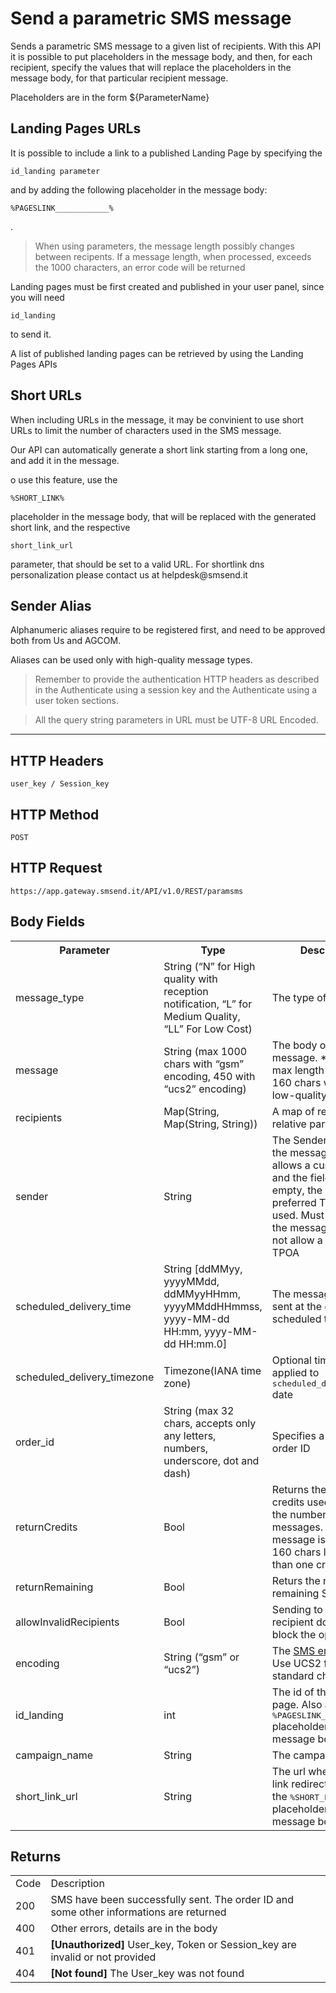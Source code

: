 <h1>Send a parametric SMS message</h1>
<p>Sends a parametric SMS message to a given list of recipients. With this API it is possible to put placeholders in the message body, and then, for each recipient, specify the values that will replace the placeholders in the message body, for that particular recipient message.</p>
<p>Placeholders are in the form ${ParameterName}</p>
<h2>Landing Pages URLs</h2>
<p>It is possible to include a link to a published Landing Page by specifying the <pre><code>id_landing parameter</code></pre> and by adding the following placeholder in the message body: <pre><code>%PAGESLINK____________%</code></pre>.</p>
<blockquote>When using parameters, the message length possibly changes between recipents. If a message length, when processed, exceeds the 1000 characters, an error code will be returned</blockquote>
<p>Landing pages must be first created and published in your user panel, since you will need <pre><code>id_landing</code></pre> to send it.</p>
<p>A list of published landing pages can be retrieved by using the Landing Pages APIs</p>
<h2>Short URLs</h2>
<p>When including URLs in the message, it may be convinient to use short URLs to limit the number of characters used in the SMS message.</p>
<p>Our API can automatically generate a short link starting from a long one, and add it in the message.</p>
<p>o use this feature, use the <pre><code>%SHORT_LINK%</code></pre> placeholder in the message body, that will be replaced with the generated short link, and the respective <pre><code>short_link_url</code></pre> parameter, that should be set to a valid URL. For shortlink dns personalization please contact us at helpdesk@smsend.it</p>
<h2>Sender Alias</h2>
<p>Alphanumeric aliases require to be registered first, and need to be approved both from Us and AGCOM.</p>
<p>Aliases can be used only with high-quality message types.</p>
<blockquote>Remember to provide the authentication HTTP headers as described in the Authenticate using a session key and the Authenticate using a user token sections.</blockquote>
<blockquote>All the query string parameters in URL must be UTF-8 URL Encoded.</blockquote>
<hr>
<h2>HTTP Headers</h2>
<pre><code>user_key / Session_key</code></pre>
<h2>HTTP Method</h2>
<pre><code>POST</code></pre>
<h2>HTTP Request</h2>
<pre><code>https://app.gateway.smsend.it/API/v1.0/REST/paramsms</code></pre>
<h2>Body Fields</h2>
<table>
							<tbody><tr>
							  <th>Parameter</th>
							  <th>Type</th>
							  <th>Description</th>
							  <th>Required</th>
							  <th>Default</th>
							</tr>
							<tr>
							<td>message_type</td>
							<td>String (“N” for High quality with reception notification, “L” for Medium Quality, “LL” For Low Cost)</td>
							<td>The type of SMS.</td>
							<td>Yes</td>
							<td>-</td>
							</tr>
							<tr>
							<td>message</td>
							<td>String (max 1000 chars with “gsm” encoding, 450 with “ucs2” encoding)</td>
							<td>The body of the message. *Message max length could be 160 chars when using low-quality SMSs</td>
							<td>Yes</td>
							<td>-</td>
							</tr>
							<tr>
							<td>recipients</td>
							<td>Map(String, Map(String, String))</td>
							<td>A map of recipents and relative parameters</td>
							<td>Yes</td>
							<td>-</td>
							</tr>
							<tr>
							<td>sender</td>
							<td>String</td>
							<td>The Sender name. If the message type allows a custom TPOA and the field is left empty, the user’s preferred TPOA is used. Must be empty if the message type does not allow a custom TPOA</td>
							<td>No</td>
							<td>“”</td>
							</tr>
							<tr>
							<td>scheduled_delivery_time</td>
							<td>String [ddMMyy, yyyyMMdd, ddMMyyHHmm, yyyyMMddHHmmss, yyyy-MM-dd HH:mm, yyyy-MM-dd HH:mm.0]</td>
							<td>The messages will be sent at the given scheduled time</td>
							<td>No</td>
							<td>null</td>
							</tr>
							<tr>
							<td>scheduled_delivery_timezone</td>
							<td>Timezone(IANA time zone)</td>
							<td>Optional timezone applied to <kbd class="pre">scheduled_delivery_time</kbd> date</td>
							<td>No</td>
							<td>-</td>
							</tr>
							<tr>
							<td>order_id</td>
							<td>String (max 32 chars, accepts only any letters, numbers, underscore, dot and dash)</td>
							<td>Specifies a custom order ID</td>
							<td>No</td>
							<td>Generated UUID</td>
							</tr>
							<tr>
							<td>returnCredits</td>
							<td>Bool</td>
							<td>Returns the number of credits used instead of the number of messages. i.e. when message is more than 160 chars long more than one credit is used</td>
							<td>No</td>
							<td>false</td>
							</tr>
							<tr>
							<td>returnRemaining</td>
							<td>Bool</td>
							<td>Returs the number of remaining SMSs</td>
							<td>No</td>
							<td>false</td>
							</tr>
							<tr>
							<td>allowInvalidRecipients</td>
							<td>Bool</td>
							<td>Sending to an invalid recipient does not block the operation</td>
							<td>No</td>
							<td>false</td>
							</tr>
							<tr>
							<td>encoding</td>
							<td>String (“gsm” or “ucs2”)</td>
							<td>The <a target="_blank" href="https://en.wikipedia.org/wiki/GSM_03.38">SMS encoding</a>. Use UCS2 for non standard character sets</td>
							<td>No</td>
							<td>“gsm”</td>
							</tr>
							<tr>
							<td>id_landing</td>
							<td>int</td>
							<td>The id of the <em>published</em> page. Also add the <kbd class="pre">%PAGESLINK____________%</kbd> placeholder in the message body</td>
							<td>No</td>
							<td>-</td>
							</tr>
							<tr>
							<td>campaign_name</td>
							<td>String</td>
							<td>The campaign name</td>
							<td>No</td>
							<td>-</td>
							</tr>
							<tr>
							<td>short_link_url</td>
							<td>String</td>
							<td>The url where the short link redirects. Also add the <kbd class="pre">%SHORT_LINK%</kbd> placeholder in the message body</td>
							<td>No</td>
							<td>-</td>
							</tr>
						</tbody></table>
<h2>Returns</h2>
<table>
							<tbody><tr>
							  <td>Code</td>
							  <td>Description</td>
							</tr>
							<tr>
							  <td>200</td>
							  <td>SMS have been successfully sent. The order ID and some other informations are returned</td>
							</tr>
							<tr>
							  <td>400</td>
							  <td>Other errors, details are in the body</td>
							</tr>
							<tr>
							  <td>401</td>
							  <td><strong>[Unauthorized]</strong> User_key, Token or Session_key are invalid or not provided</td>
							</tr>
							<tr>
							  <td>404</td>
							  <td><strong>[Not found]</strong> The User_key was not found</td>
							</tr>
						</tbody></table>